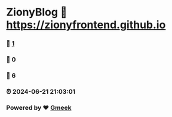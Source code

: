 # ZionyBlog :link: https://zionyfrontend.github.io 
### :page_facing_up: [1](https://zionyfrontend.github.io/tag.html) 
### :speech_balloon: 0 
### :hibiscus: 6 
### :alarm_clock: 2024-06-21 21:03:01 
### Powered by :heart: [Gmeek](https://github.com/Meekdai/Gmeek)
